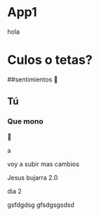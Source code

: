 # App1

hola
# Culos o tetas?
##sentimientos
🥱





## Tú
### Que mono
🥵


a



voy a subir mas cambios

 Jesus bujarra 2.0

 dia 2

 gsfdgdsg
 gfsdgsgsdsd